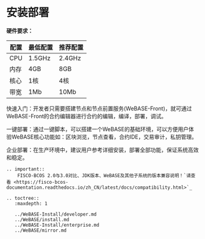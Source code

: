 # 安装部署

**硬件要求：** 

| 配置 | 最低配置 | 推荐配置 |
| ---- | -------- | -------- |
| CPU  | 1.5GHz   | 2.4GHz   |
| 内存 | 4GB      | 8GB      |
| 核心 | 1核      | 4核      |
| 带宽 | 1Mb      | 10Mb     |


快速入门：开发者只需要搭建节点和节点前置服务(WeBASE-Front)，就可通过WeBASE-Front的合约编辑器进行合约的编辑，编译，部署，调试。

一键部署：通过一键脚本，可以搭建一个WeBASE的基础环境，可以方便用户体验WeBASE核心功能如：区块浏览，节点查看，合约IDE，交易审计，私钥管理。

企业部署：在生产环境中，建议用户参考详细安装，部署全部功能，保证系统高效和稳定。

```eval_rst
.. important::
    FISCO-BCOS 2.0与3.0对比、JDK版本、WeBASE及其他子系统的版本兼容说明！`请查看 <https://fisco-bcos-documentation.readthedocs.io/zh_CN/latest/docs/compatibility.html>`_
```

```eval_rst
.. toctree::
   :maxdepth: 1

   ../WeBASE-Install/developer.md
   ../WeBASE/install.md
   ../WeBASE-Install/enterprise.md
   ../WeBASE/mirror.md

```
